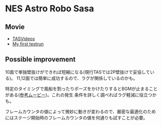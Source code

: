 # NES Astro Robo Sasa

## Movie

* [TASVideos](http://tasvideos.org/Game/nes-astro-robo-sasa.html)
* [My first testrun](movie/AstroRoboSasa-tas-any-0.1.fm2.xz)

## Possible improvement

10面で単独壁抜けができれば短縮になる(現行TASでは2P壁抜けで妥協している)。
11,12面では簡単に成功するので、ラグが関係しているのかも。

特定のタイミングで風船を割ったりポーズをかけたりするとBGMが止まること
がある([参考ムービー](movie/AstroRoboSasa-bgmstop.fm2.xz))。これの発生
条件を詳しく調べればラグ軽減に役立つかも。

フレームカウンタの値によって微妙に動きが変わるので、厳密な最適化のため
にはステージ開始時のフレームカウンタの値を何通りも試すことが必要。


